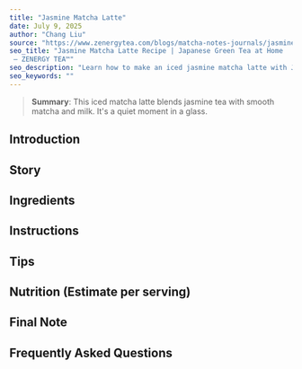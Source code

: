 ```yaml
---
title: "Jasmine Matcha Latte"
date: July 9, 2025
author: "Chang Liu"
source: "https://www.zenergytea.com/blogs/matcha-notes-journals/jasmine-matcha-latte"
seo_title: "Jasmine Matcha Latte Recipe | Japanese Green Tea at Home
 – ZENERGY TEA™"
seo_description: "Learn how to make an iced jasmine matcha latte with Japanese green tea. Includes exact gram ratios, milk options, and calming tea tips."
seo_keywords: ""
---
```

> **Summary**:
> This iced matcha latte blends jasmine tea with smooth matcha and milk. It's a quiet moment in a glass.

## Introduction
## Story
## Ingredients
## Instructions
## Tips
## Nutrition (Estimate per serving)
## Final Note
## Frequently Asked Questions